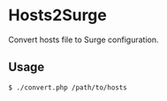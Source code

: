 # Hosts2Surge

Convert hosts file to Surge configuration.

## Usage

```bash
$ ./convert.php /path/to/hosts
```